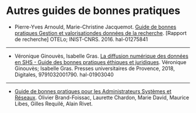 # Autres guides de bonnes pratiques
            
* Pierre-Yves Arnould, Marie-Christine Jacquemot. [Guide de bonnes pratiques Gestion et valorisationdes données de la recherche](https://hal.archives-ouvertes.fr/hal-01275841/document). [Rapport de recherche] OTELo; INIST-CNRS. 2016. hal-01275841
---
* Véronique Ginouvès, Isabelle Gras. [La diffusion numérique des données en SHS - Guide des bonnes pratiques éthiques et juridiques](https://hal-amu.archives-ouvertes.fr/hal-01903040). Véronique Ginouvès; Isabelle Gras. Presses universitaires de Provence, 2018, Digitales, 9791032001790. hal-01903040
---
* [Guide de bonnes pratiques pour les Administrateurs Systèmes et Réseaux](http://gbp.resinfo.org/). Olivier Brand-Foissac, Laurette Chardon, Marie David, Maurice Libes, Gilles Requilé, Alain Rivet.